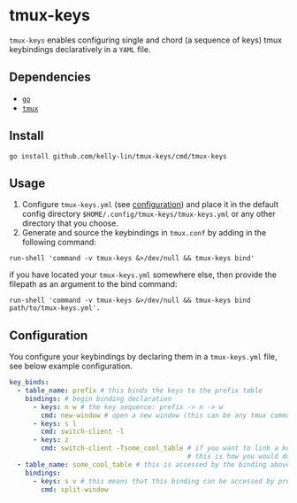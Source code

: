# tmux-keys

`tmux-keys` enables configuring single and chord (a sequence of keys)
tmux keybindings declaratively in a `YAML` file.

## Dependencies

- [`go`](https://go.dev/)
- [`tmux`](https://github.com/tmux/tmux/wiki)

## Install

`go install github.com/kelly-lin/tmux-keys/cmd/tmux-keys`

## Usage

1. Configure `tmux-keys.yml` (see [configuration](#configuration)) and place it
in the default config directory `$HOME/.config/tmux-keys/tmux-keys.yml`
or any other directory that you choose.
2. Generate and source the keybindings in `tmux.conf` by adding in the following
command:

```shell
run-shell 'command -v tmux-keys &>/dev/null && tmux-keys bind'
```

if you have located your `tmux-keys.yml` somewhere else, then provide the filepath
as an argument to the bind command:

```shell
run-shell 'command -v tmux-keys &>/dev/null && tmux-keys bind path/to/tmux-keys.yml'.
```

## Configuration

You configure your keybindings by declaring them in a `tmux-keys.yml` file,
see below example configuration.

```yaml
key_binds:
  - table_name: prefix # this binds the keys to the prefix table
    bindings: # begin binding declaration
      - keys: n w # the key sequence: prefix -> n -> w
        cmd: new-window # open a new window (this can be any tmux command)
      - keys: s l
        cmd: switch-client -l
      - keys: z
        cmd: switch-client -Tsome_cool_table # if you want to link a keybind to another table (declared below)
                                             # this is how you would do it.
  - table_name: some_cool_table # this is accessed by the binding above for prefix -> z
    bindings:
      - keys: s v # this means that this binding can be accessed by prefix -> z -> s -> v
        cmd: split-window
```
